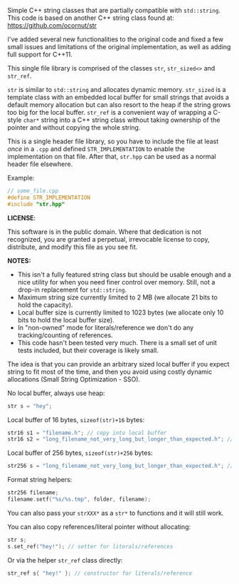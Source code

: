 
Simple C++ string classes that are partially compatible with `std::string`.
This code is based on another C++ string class found at: https://github.com/ocornut/str

I've added several new functionalities to the original code and fixed a few small issues
and limitations of the original implementation, as well as adding full support for C++11.

This single file library is comprised of the classes `str`, `str_sized<>` and `str_ref`.

`str` is similar to `std::string` and allocates dynamic memory. `str_sized`
is a template class with an embedded local buffer for small strings that
avoids a default memory allocation but can also resort to the heap if the
string grows too big for the local buffer. `str_ref` is a convenient way
of wrapping a C-style `char*` string into a C++ string class without taking
ownership of the pointer and without copying the whole string.

This is a single header file library, so you have to include the file at least *once*
in a `.cpp` and defined `STR_IMPLEMENTATION` to enable the implementation on that file.
After that, `str.hpp` can be used as a normal header file elsewhere.

Example:

```cpp
// some_file.cpp
#define STR_IMPLEMENTATION
#include "str.hpp"
```

**LICENSE**:

This software is in the public domain. Where that dedication is not
recognized, you are granted a perpetual, irrevocable license to copy,
distribute, and modify this file as you see fit.

**NOTES:**

- This isn't a fully featured string class but should be usable enough and a nice utility for when you need finer control over memory. Still, not a drop-in replacement for `std::string`.
- Maximum string size currently limited to 2 MB (we allocate 21 bits to hold the capacity).
- Local buffer size is currently limited to 1023 bytes (we allocate only 10 bits to hold the local buffer size).
- In "non-owned" mode for literals/reference we don't do any tracking/counting of references.
- This code hasn't been tested very much. There is a small set of unit tests included, but their coverage is likely small.

The idea is that you can provide an arbitrary sized local buffer if you expect string to fit
most of the time, and then you avoid using costly dynamic allocations (Small String Optimization - SSO).

No local buffer, always use heap:

```cpp
str s = "hey";
```

Local buffer of 16 bytes, `sizeof(str)+16` bytes:

```cpp
str16 s1 = "filename.h"; // copy into local buffer
str16 s2 = "long_filename_not_very_long_but_longer_than_expected.h"; // use heap
```

Local buffer of 256 bytes, `sizeof(str)+256` bytes:

```cpp
str256 s = "long_filename_not_very_long_but_longer_than_expected.h"; // copy into local bufer
```

Format string helpers:

```cpp
str256 filename;
filename.setf("%s/%s.tmp", folder, filename);
```

You can also pass your `strXXX*` as a `str*` to functions and it will still work.

You can also copy references/literal pointer without allocating:

```cpp
str s;
s.set_ref("hey!"); // setter for literals/references
```

Or via the helper `str_ref` class directly:

```cpp
str_ref s{ "hey!" }; // constructor for literals/reference
```

